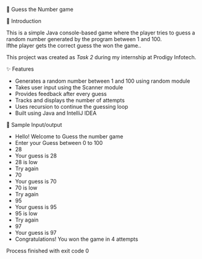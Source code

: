 🎯 Guess the Number game 

🔰 Introduction

This is a simple Java console-based game where the player tries to guess a random number generated by the program between 1 and 100.  
Ifthe player gets the correct guess the won the game..

This project was created as *Task 2* during my internship at Prodigy Infotech.

✨ Features

- Generates a random number between 1 and 100 using random module
- Takes user input using the Scanner module
- Provides feedback after every guess
- Tracks and displays the number of attempts
- Uses recursion to continue the guessing loop
- Built using Java and IntelliJ IDEA

🧪 Sample Input/output
- Hello! Welcome to Guess the number game
- Enter your Guess between 0 to 100
- 28
- Your guess is 28
- 28 is low 
- Try again
- 70
- Your guess is 70
- 70 is low 
- Try again
- 95
- Your guess is 95
- 95 is low 
- Try again
- 97
- Your guess is 97
- Congratulations! You won the game in 4 attempts

Process finished with exit code 0

